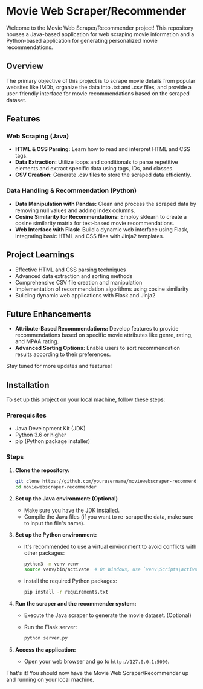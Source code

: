 # Movie Web Scraper/Recommender

Welcome to the Movie Web Scraper/Recommender project! This repository houses a Java-based application for web scraping movie information and a Python-based application for generating personalized movie recommendations.

## Overview

The primary objective of this project is to scrape movie details from popular websites like IMDb, organize the data into .txt and .csv files, and provide a user-friendly interface for movie recommendations based on the scraped dataset.

## Features

### Web Scraping (Java)
- **HTML & CSS Parsing:** Learn how to read and interpret HTML and CSS tags.
- **Data Extraction:** Utilize loops and conditionals to parse repetitive elements and extract specific data using tags, IDs, and classes.
- **CSV Creation:** Generate .csv files to store the scraped data efficiently.

### Data Handling & Recommendation (Python)
- **Data Manipulation with Pandas:** Clean and process the scraped data by removing null values and adding index columns.
- **Cosine Similarity for Recommendations:** Employ sklearn to create a cosine similarity matrix for text-based movie recommendations.
- **Web Interface with Flask:** Build a dynamic web interface using Flask, integrating basic HTML and CSS files with Jinja2 templates.

## Project Learnings
- Effective HTML and CSS parsing techniques
- Advanced data extraction and sorting methods
- Comprehensive CSV file creation and manipulation
- Implementation of recommendation algorithms using cosine similarity
- Building dynamic web applications with Flask and Jinja2

## Future Enhancements
- **Attribute-Based Recommendations:** Develop features to provide recommendations based on specific movie attributes like genre, rating, and MPAA rating.
- **Advanced Sorting Options:** Enable users to sort recommendation results according to their preferences.

Stay tuned for more updates and features!

## Installation

To set up this project on your local machine, follow these steps:

### Prerequisites

- Java Development Kit (JDK)
- Python 3.6 or higher
- pip (Python package installer)

### Steps

1. **Clone the repository:**

    ```sh
    git clone https://github.com/yourusername/moviewebscraper-recommender.git
    cd moviewebscraper-recommender
    ```

2. **Set up the Java environment: (Optional)**

    - Make sure you have the JDK installed.
    - Compile the Java files (if you want to re-scrape the data, make sure to input the file's name).

3. **Set up the Python environment:**

    - It's recommended to use a virtual environment to avoid conflicts with other packages:

        ```sh
        python3 -m venv venv
        source venv/bin/activate  # On Windows, use `venv\Scripts\activate`
        ```

    - Install the required Python packages:

        ```sh
        pip install -r requirements.txt
        ```

4. **Run the scraper and the recommender system:**

    - Execute the Java scraper to generate the movie dataset. (Optional)
    - Run the Flask server:

        ```sh
        python server.py
        ```

5. **Access the application:**

    - Open your web browser and go to `http://127.0.0.1:5000`.

That's it! You should now have the Movie Web Scraper/Recommender up and running on your local machine.
